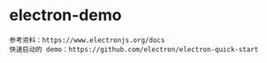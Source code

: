 # electron-demo
```
参考资料：https://www.electronjs.org/docs
快速启动的 demo：https://github.com/electron/electron-quick-start
```